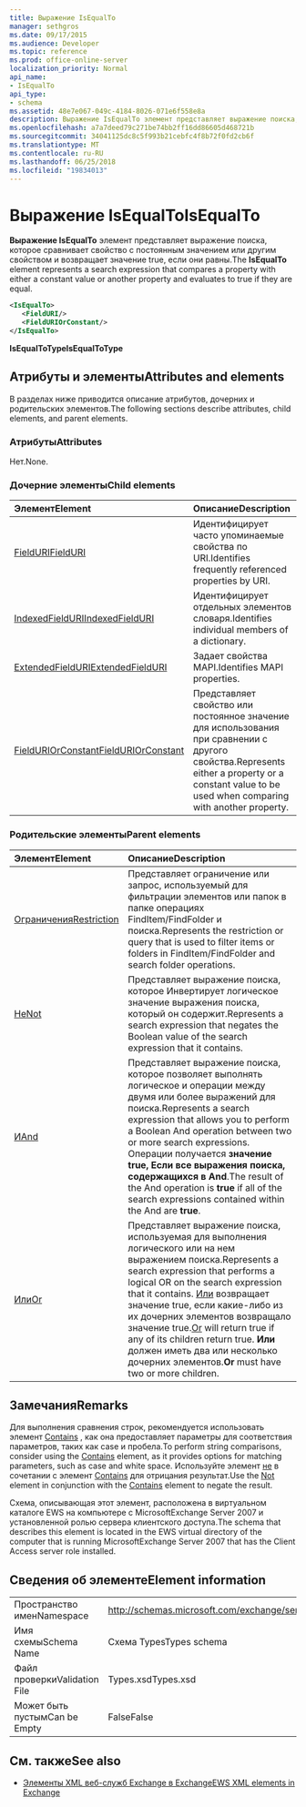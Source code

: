 ```yaml
---
title: Выражение IsEqualTo
manager: sethgros
ms.date: 09/17/2015
ms.audience: Developer
ms.topic: reference
ms.prod: office-online-server
localization_priority: Normal
api_name:
- IsEqualTo
api_type:
- schema
ms.assetid: 48e7e067-049c-4184-8026-071e6f558e8a
description: Выражение IsEqualTo элемент представляет выражение поиска, которое сравнивает свойство с постоянным значением или другим свойством и возвращает значение true, если они равны.
ms.openlocfilehash: a7a7deed79c271be74bb2ff16dd86605d468721b
ms.sourcegitcommit: 34041125dc8c5f993b21cebfc4f8b72f0fd2cb6f
ms.translationtype: MT
ms.contentlocale: ru-RU
ms.lasthandoff: 06/25/2018
ms.locfileid: "19834013"
---
```

# <a name="isequalto"></a><span data-ttu-id="37245-103">Выражение IsEqualTo</span><span class="sxs-lookup"><span data-stu-id="37245-103">IsEqualTo</span></span>

<span data-ttu-id="37245-104">**Выражение IsEqualTo** элемент представляет выражение поиска, которое сравнивает свойство с постоянным значением или другим свойством и возвращает значение true, если они равны.</span><span class="sxs-lookup"><span data-stu-id="37245-104">The **IsEqualTo** element represents a search expression that compares a property with either a constant value or another property and evaluates to true if they are equal.</span></span> 
  
```xml
<IsEqualTo>
   <FieldURI/>
   <FieldURIOrConstant/>
</IsEqualTo>
```

 <span data-ttu-id="37245-105">**IsEqualToType**</span><span class="sxs-lookup"><span data-stu-id="37245-105">**IsEqualToType**</span></span>
## <a name="attributes-and-elements"></a><span data-ttu-id="37245-106">Атрибуты и элементы</span><span class="sxs-lookup"><span data-stu-id="37245-106">Attributes and elements</span></span>

<span data-ttu-id="37245-107">В разделах ниже приводится описание атрибутов, дочерних и родительских элементов.</span><span class="sxs-lookup"><span data-stu-id="37245-107">The following sections describe attributes, child elements, and parent elements.</span></span>
  
### <a name="attributes"></a><span data-ttu-id="37245-108">Атрибуты</span><span class="sxs-lookup"><span data-stu-id="37245-108">Attributes</span></span>

<span data-ttu-id="37245-109">Нет.</span><span class="sxs-lookup"><span data-stu-id="37245-109">None.</span></span>
  
### <a name="child-elements"></a><span data-ttu-id="37245-110">Дочерние элементы</span><span class="sxs-lookup"><span data-stu-id="37245-110">Child elements</span></span>

|<span data-ttu-id="37245-111">**Элемент**</span><span class="sxs-lookup"><span data-stu-id="37245-111">**Element**</span></span>|<span data-ttu-id="37245-112">**Описание**</span><span class="sxs-lookup"><span data-stu-id="37245-112">**Description**</span></span>|
|:-----|:-----|
|[<span data-ttu-id="37245-113">FieldURI</span><span class="sxs-lookup"><span data-stu-id="37245-113">FieldURI</span></span>](fielduri.md) <br/> |<span data-ttu-id="37245-114">Идентифицирует часто упоминаемые свойства по URI.</span><span class="sxs-lookup"><span data-stu-id="37245-114">Identifies frequently referenced properties by URI.</span></span>  <br/> |
|[<span data-ttu-id="37245-115">IndexedFieldURI</span><span class="sxs-lookup"><span data-stu-id="37245-115">IndexedFieldURI</span></span>](indexedfielduri.md) <br/> |<span data-ttu-id="37245-116">Идентифицирует отдельных элементов словаря.</span><span class="sxs-lookup"><span data-stu-id="37245-116">Identifies individual members of a dictionary.</span></span>  <br/> |
|[<span data-ttu-id="37245-117">ExtendedFieldURI</span><span class="sxs-lookup"><span data-stu-id="37245-117">ExtendedFieldURI</span></span>](extendedfielduri.md) <br/> |<span data-ttu-id="37245-118">Задает свойства MAPI.</span><span class="sxs-lookup"><span data-stu-id="37245-118">Identifies MAPI properties.</span></span>  <br/> |
|[<span data-ttu-id="37245-119">FieldURIOrConstant</span><span class="sxs-lookup"><span data-stu-id="37245-119">FieldURIOrConstant</span></span>](fielduriorconstant.md) <br/> |<span data-ttu-id="37245-120">Представляет свойство или постоянное значение для использования при сравнении с другого свойства.</span><span class="sxs-lookup"><span data-stu-id="37245-120">Represents either a property or a constant value to be used when comparing with another property.</span></span>  <br/> |
   
### <a name="parent-elements"></a><span data-ttu-id="37245-121">Родительские элементы</span><span class="sxs-lookup"><span data-stu-id="37245-121">Parent elements</span></span>

|<span data-ttu-id="37245-122">**Элемент**</span><span class="sxs-lookup"><span data-stu-id="37245-122">**Element**</span></span>|<span data-ttu-id="37245-123">**Описание**</span><span class="sxs-lookup"><span data-stu-id="37245-123">**Description**</span></span>|
|:-----|:-----|
|[<span data-ttu-id="37245-124">Ограничения</span><span class="sxs-lookup"><span data-stu-id="37245-124">Restriction</span></span>](restriction.md) <br/> |<span data-ttu-id="37245-125">Представляет ограничение или запрос, используемый для фильтрации элементов или папок в папке операциях FindItem/FindFolder и поиска.</span><span class="sxs-lookup"><span data-stu-id="37245-125">Represents the restriction or query that is used to filter items or folders in FindItem/FindFolder and search folder operations.</span></span>  <br/> |
|[<span data-ttu-id="37245-126">Не</span><span class="sxs-lookup"><span data-stu-id="37245-126">Not</span></span>](not.md) <br/> |<span data-ttu-id="37245-127">Представляет выражение поиска, которое Инвертирует логическое значение выражения поиска, который он содержит.</span><span class="sxs-lookup"><span data-stu-id="37245-127">Represents a search expression that negates the Boolean value of the search expression that it contains.</span></span>  <br/> |
|[<span data-ttu-id="37245-128">И</span><span class="sxs-lookup"><span data-stu-id="37245-128">And</span></span>](and.md) <br/> |<span data-ttu-id="37245-129">Представляет выражение поиска, которое позволяет выполнять логическое и операции между двумя или более выражений для поиска.</span><span class="sxs-lookup"><span data-stu-id="37245-129">Represents a search expression that allows you to perform a Boolean And operation between two or more search expressions.</span></span> <span data-ttu-id="37245-130">Операции получается **значение true,** **Если все выражения поиска, содержащихся в And**.</span><span class="sxs-lookup"><span data-stu-id="37245-130">The result of the And operation is **true** if all of the search expressions contained within the And are **true**.</span></span>  <br/> |
|[<span data-ttu-id="37245-131">Или</span><span class="sxs-lookup"><span data-stu-id="37245-131">Or</span></span>](or.md) <br/> |<span data-ttu-id="37245-132">Представляет выражение поиска, используемая для выполнения логического или на нем выражением поиска.</span><span class="sxs-lookup"><span data-stu-id="37245-132">Represents a search expression that performs a logical OR on the search expression that it contains.</span></span> <span data-ttu-id="37245-133">[Или](or.md) возвращает значение true, если какие-либо из их дочерних элементов возвращало значение true.</span><span class="sxs-lookup"><span data-stu-id="37245-133">[Or](or.md) will return true if any of its children return true.</span></span> <span data-ttu-id="37245-134">**Или** должен иметь два или несколько дочерних элементов.</span><span class="sxs-lookup"><span data-stu-id="37245-134">**Or** must have two or more children.</span></span>  <br/> |
   
## <a name="remarks"></a><span data-ttu-id="37245-135">Замечания</span><span class="sxs-lookup"><span data-stu-id="37245-135">Remarks</span></span>

<span data-ttu-id="37245-136">Для выполнения сравнения строк, рекомендуется использовать элемент [Contains](contains.md) , как она предоставляет параметры для соответствия параметров, таких как case и пробела.</span><span class="sxs-lookup"><span data-stu-id="37245-136">To perform string comparisons, consider using the [Contains](contains.md) element, as it provides options for matching parameters, such as case and white space.</span></span> <span data-ttu-id="37245-137">Используйте элемент [не](not.md) в сочетании с элемент [Contains](contains.md) для отрицания результат.</span><span class="sxs-lookup"><span data-stu-id="37245-137">Use the [Not](not.md) element in conjunction with the [Contains](contains.md) element to negate the result.</span></span> 
  
<span data-ttu-id="37245-138">Схема, описывающая этот элемент, расположена в виртуальном каталоге EWS на компьютере с MicrosoftExchange Server 2007 и установленной ролью сервера клиентского доступа.</span><span class="sxs-lookup"><span data-stu-id="37245-138">The schema that describes this element is located in the EWS virtual directory of the computer that is running MicrosoftExchange Server 2007 that has the Client Access server role installed.</span></span>
  
## <a name="element-information"></a><span data-ttu-id="37245-139">Сведения об элементе</span><span class="sxs-lookup"><span data-stu-id="37245-139">Element information</span></span>

|||
|:-----|:-----|
|<span data-ttu-id="37245-140">Пространство имен</span><span class="sxs-lookup"><span data-stu-id="37245-140">Namespace</span></span>  <br/> |http://schemas.microsoft.com/exchange/services/2006/types  <br/> |
|<span data-ttu-id="37245-141">Имя схемы</span><span class="sxs-lookup"><span data-stu-id="37245-141">Schema Name</span></span>  <br/> |<span data-ttu-id="37245-142">Схема Types</span><span class="sxs-lookup"><span data-stu-id="37245-142">Types schema</span></span>  <br/> |
|<span data-ttu-id="37245-143">Файл проверки</span><span class="sxs-lookup"><span data-stu-id="37245-143">Validation File</span></span>  <br/> |<span data-ttu-id="37245-144">Types.xsd</span><span class="sxs-lookup"><span data-stu-id="37245-144">Types.xsd</span></span>  <br/> |
|<span data-ttu-id="37245-145">Может быть пустым</span><span class="sxs-lookup"><span data-stu-id="37245-145">Can be Empty</span></span>  <br/> |<span data-ttu-id="37245-146">False</span><span class="sxs-lookup"><span data-stu-id="37245-146">False</span></span>  <br/> |
   
## <a name="see-also"></a><span data-ttu-id="37245-147">См. также</span><span class="sxs-lookup"><span data-stu-id="37245-147">See also</span></span>



- [<span data-ttu-id="37245-148">Элементы XML веб-служб Exchange в Exchange</span><span class="sxs-lookup"><span data-stu-id="37245-148">EWS XML elements in Exchange</span></span>](ews-xml-elements-in-exchange.md)

